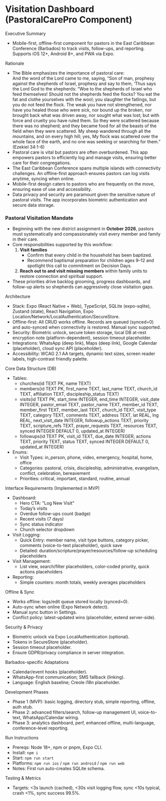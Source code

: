 # Visitation Dashboard (PastoralCarePro Component)

Executive Summary
- Mobile-first, offline-first component for pastors in the East Caribbean Conference (Barbados) to track visits, follow-ups, and reporting. Supports iOS 12+, Android 8+, and PWA via Expo.

Rationale
- The Bible emphasizes the importance of pastoral care:  
  And the word of the Lord came to me, saying, “Son of man, prophesy against the shepherds of Israel, prophesy and say to them, ‘Thus says the Lord God to the shepherds: “Woe to the shepherds of Israel who feed themselves! Should not the shepherds feed the flocks? You eat the fat and clothe yourselves with the wool; you slaughter the fatlings, but you do not feed the flock. The weak you have not strengthened, nor have you healed those who were sick, nor bound up the broken, nor brought back what was driven away, nor sought what was lost; but with force and cruelty you have ruled them. So they were scattered because there was no shepherd; and they became food for all the beasts of the field when they were scattered. My sheep wandered through all the mountains, and on every high hill; yes, My flock was scattered over the whole face of the earth, and no one was seeking or searching for them.” (Ezekiel 34:1-6)
- Pastoral care is vital but pastors are often overburdened. This app empowers pastors to efficiently log and manage visits, ensuring better care for their congregations.
- The East Caribbean Conference spans multiple islands with connectivity challenges. An offline-first approach ensures pastors can log visits anytime, syncing when online.
- Mobile-first design caters to pastors who are frequently on the move, ensuring ease of use and accessibility.
- Data privacy and security are paramount given the sensitive nature of pastoral visits. The app incorporates biometric authentication and secure data storage.

### Pastoral Visitation Mandate
- Beginning with the new district assignment in **October 2026**, pastors must systematically and compassionately visit every member and family in their care.
- Core responsibilities supported by this workflow:
  1. **Visit families**
     - Confirm that every child in the household has been baptized.
     - Recommend baptismal preparation for children ages 9–12 and spotlight this call to commitment on Decision Days.
  2. **Reach out to and visit missing members** within family units to restore connection and spiritual support.
- These priorities drive backlog grooming, progress dashboards, and follow-up alerts so shepherds can aggressively close visitation gaps.

Architecture
- Stack: Expo (React Native + Web), TypeScript, SQLite (expo-sqlite), Zustand (state), React Navigation, Expo Location/Network/LocalAuthentication/SecureStore.
- Offline-first: All CRUD works offline. Records are queued (synced=0) and auto-synced when connectivity is restored. Manual sync supported.
- Security: Biometric unlock, secure token storage, local DB at-rest encryption note (platform-dependent), session timeout placeholder.
- Integrations: WhatsApp (deep link), Maps (deep link), Google Calendar (placeholder), cloud sync API (placeholder).
- Accessibility: WCAG 2.1 AA targets, dynamic text sizes, screen reader labels, high-contrast friendly palette.

Core Data Structure (DB)
- Tables:
  - churches(id TEXT PK, name TEXT)
  - members(id TEXT PK, first_name TEXT, last_name TEXT, church_id TEXT, affiliation TEXT, discipleship_status TEXT)
  - visits(id TEXT PK, start_time INTEGER, end_time INTEGER, visit_date INTEGER, pastor_email TEXT, pastor_name TEXT, member_id TEXT, member_first TEXT, member_last TEXT, church_id TEXT, visit_type TEXT, category TEXT, comments TEXT, address TEXT, lat REAL, lng REAL, next_visit_date INTEGER, followup_actions TEXT, priority TEXT, scripture_refs TEXT, prayer_requests TEXT, resources TEXT, synced INTEGER DEFAULT 0, updated_at INTEGER)
  - followups(id TEXT PK, visit_id TEXT, due_date INTEGER, actions TEXT, priority TEXT, status TEXT, synced INTEGER DEFAULT 0, updated_at INTEGER)
- Enums:
  - Visit Types: in_person, phone, video, emergency, hospital, home, office
  - Categories: pastoral, crisis, discipleship, administrative, evangelism, conflict, celebration, bereavement
  - Priorities: critical, important, standard, routine, annual

Interface Requirements (Implemented in MVP)
- Dashboard:
  - Hero CTA: "Log New Visit"
  - Today’s visits
  - Overdue follow-ups count (badge)
  - Recent visits (7 days)
  - Sync status indicator
  - Church selector dropdown
- Visit Logging:
  - Quick Entry: member name, visit type buttons, category picker, comments (voice-to-text placeholder), quick save
  - Detailed: duration/scripture/prayer/resources/follow-up scheduling placeholders
- Visit Management:
  - List view, search/filter placeholders, color-coded priority, quick actions placeholders
- Reporting:
  - Simple counters: month totals, weekly averages placeholders

Offline & Sync
- Works offline: logs/edit queue stored locally (synced=0).
- Auto-sync when online (Expo Network detect).
- Manual sync button in Settings.
- Conflict policy: latest-updated wins (placeholder, extend server-side).

Security & Privacy
- Biometric unlock via Expo LocalAuthentication (optional).
- Tokens in SecureStore (placeholder).
- Session timeout placeholder.
- Ensure GDPR/privacy compliance in server integration.

Barbados-specific Adaptations
- Calendar/event hooks (placeholder).
- WhatsApp-first communication; SMS fallback (linking).
- Language: English baseline; Creole i18n placeholder.

Development Phases
- Phase 1 (MVP): basic logging, directory stub, simple reporting, offline, auth stub.
- Phase 2: advanced filters/search, follow-up management UI, voice-to-text, WhatsApp/Calendar wiring.
- Phase 3: analytics dashboard, perf, enhanced offline, multi-language, conference-level reporting.

Run Instructions
- Prereqs: Node 18+, npm or pnpm, Expo CLI.
- Install: `npm i`
- Start: `npm run start`
- Platforms: `npm run ios` / `npm run android` / `npm run web`
- Notes: First run auto-creates SQLite schema.

Testing & Metrics
- Targets: <3s launch (cached), <30s visit logging flow, sync <10s typical, crash <1%, sync success 99.5%.

